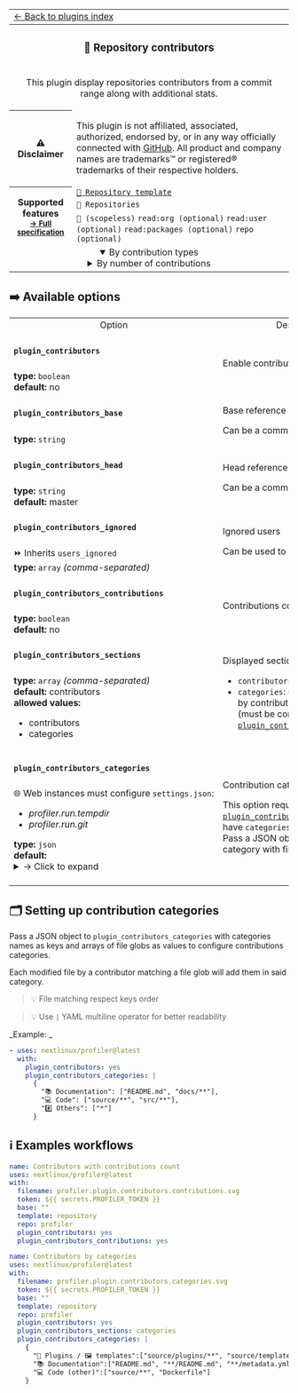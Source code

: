 <!--header-->
<table>
  <tr><td colspan="2"><a href="/README.md#-plugins">← Back to plugins index</a></td></tr>
  <tr><th colspan="2"><h3>🏅 Repository contributors</h3></th></tr>
  <tr><td colspan="2" align="center"><p>This plugin display repositories contributors from a commit range along with additional stats.</p>
</td></tr>
  <tr><th>⚠️ Disclaimer</th><td><p>This plugin is not affiliated, associated, authorized, endorsed by, or in any way officially connected with <a href="https://github.com">GitHub</a>.
All product and company names are trademarks™ or registered® trademarks of their respective holders.</p>
</td></tr>
  <tr>
    <th rowspan="3">Supported features<br><sub><a href="metadata.yml">→ Full specification</a></sub></th>
    <td><a href="/source/templates/repository/README.md"><code>📘 Repository template</code></a></td>
  </tr>
  <tr>
    <td><code>📓 Repositories</code></td>
  </tr>
  <tr>
    <td><code>🔑 (scopeless)</code> <code>read:org (optional)</code> <code>read:user (optional)</code> <code>read:packages (optional)</code> <code>repo (optional)</code></td>
  </tr>
  <tr>
    <td colspan="2" align="center">
      <details open><summary>By contribution types</summary><img src="https://github.com/nextlinux/profiler/blob/examples/profiler.plugin.contributors.categories.svg" alt=""></img></details>
      <details><summary>By number of contributions</summary><img src="https://github.com/nextlinux/profiler/blob/examples/profiler.plugin.contributors.contributions.svg" alt=""></img></details>
      <img width="900" height="1" alt="">
    </td>
  </tr>
</table>
<!--/header-->

## ➡️ Available options

<!--options-->
<table>
  <tr>
    <td align="center" nowrap="nowrap">Option</i></td><td align="center" nowrap="nowrap">Description</td>
  </tr>
  <tr>
    <td nowrap="nowrap"><h4><code>plugin_contributors</code></h4></td>
    <td rowspan="2"><p>Enable contributors plugin</p>
<img width="900" height="1" alt=""></td>
  </tr>
  <tr>
    <td nowrap="nowrap"><b>type:</b> <code>boolean</code>
<br>
<b>default:</b> no<br></td>
  </tr>
  <tr>
    <td nowrap="nowrap"><h4><code>plugin_contributors_base</code></h4></td>
    <td rowspan="2"><p>Base reference</p>
<p>Can be a commit, tag, branch, etc.</p>
<img width="900" height="1" alt=""></td>
  </tr>
  <tr>
    <td nowrap="nowrap"><b>type:</b> <code>string</code>
<br></td>
  </tr>
  <tr>
    <td nowrap="nowrap"><h4><code>plugin_contributors_head</code></h4></td>
    <td rowspan="2"><p>Head reference</p>
<p>Can be a commit, tag, branch, etc.</p>
<img width="900" height="1" alt=""></td>
  </tr>
  <tr>
    <td nowrap="nowrap"><b>type:</b> <code>string</code>
<br>
<b>default:</b> master<br></td>
  </tr>
  <tr>
    <td nowrap="nowrap"><h4><code>plugin_contributors_ignored</code></h4></td>
    <td rowspan="2"><p>Ignored users</p>
<p>Can be used to ignore bots activity</p>
<img width="900" height="1" alt=""></td>
  </tr>
  <tr>
    <td nowrap="nowrap">⏩ Inherits <code>users_ignored</code><br>
<b>type:</b> <code>array</code>
<i>(comma-separated)</i>
<br></td>
  </tr>
  <tr>
    <td nowrap="nowrap"><h4><code>plugin_contributors_contributions</code></h4></td>
    <td rowspan="2"><p>Contributions count</p>
<img width="900" height="1" alt=""></td>
  </tr>
  <tr>
    <td nowrap="nowrap"><b>type:</b> <code>boolean</code>
<br>
<b>default:</b> no<br></td>
  </tr>
  <tr>
    <td nowrap="nowrap"><h4><code>plugin_contributors_sections</code></h4></td>
    <td rowspan="2"><p>Displayed sections</p>
<ul>
<li><code>contributors</code>: all contributors</li>
<li><code>categories</code>: contributors sorted by contributions categories (must be configured with <a href="/source/plugins/contributors/README.md#plugin_contributors_categories"><code>plugin_contributors_categories</code></a>)</li>
</ul>
<img width="900" height="1" alt=""></td>
  </tr>
  <tr>
    <td nowrap="nowrap"><b>type:</b> <code>array</code>
<i>(comma-separated)</i>
<br>
<b>default:</b> contributors<br>
<b>allowed values:</b><ul><li>contributors</li><li>categories</li></ul></td>
  </tr>
  <tr>
    <td nowrap="nowrap"><h4><code>plugin_contributors_categories</code></h4></td>
    <td rowspan="2"><p>Contribution categories</p>
<p>This option requires <a href="/source/plugins/contributors/README.md#plugin_contributors_sections"><code>plugin_contributors_sections</code></a> to have <code>categories</code> in it to be effective.
Pass a JSON object mapping category with file globs</p>
<img width="900" height="1" alt=""></td>
  </tr>
  <tr>
    <td nowrap="nowrap">🌐 Web instances must configure <code>settings.json</code>:
<ul>
<li><i>profiler.run.tempdir</i></li>
<li><i>profiler.run.git</i></li>
</ul>
<b>type:</b> <code>json</code>
<br>
<b>default:</b> <details><summary>→ Click to expand</summary><pre language="json"><code>{
  "📚 Documentation": ["README.md", "docs/**"],
  "💻 Code": ["source/**", "src/**"],
  "#️⃣ Others": ["*"]
}
</code></pre></details><br></td>
  </tr>
</table>
<!--/options-->

## 🗂️ Setting up contribution categories

Pass a JSON object to `plugin_contributors_categories` with categories names as keys and arrays of file globs as values to configure contributions categories.

Each modified file by a contributor matching a file glob will add them in said category.

> 💡 File matching respect keys order

> 💡 Use `|` YAML multiline operator for better readability

_Example: _

```yaml
- uses: nextlinux/profiler@latest
  with:
    plugin_contributors: yes
    plugin_contributors_categories: |
      {
        "📚 Documentation": ["README.md", "docs/**"],
        "💻 Code": ["source/**", "src/**"],
        "#️⃣ Others": ["*"]
      }
```

## ℹ️ Examples workflows

<!--examples-->
```yaml
name: Contributors with contributions count
uses: nextlinux/profiler@latest
with:
  filename: profiler.plugin.contributors.contributions.svg
  token: ${{ secrets.PROFILER_TOKEN }}
  base: ""
  template: repository
  repo: profiler
  plugin_contributors: yes
  plugin_contributors_contributions: yes

```
```yaml
name: Contributors by categories
uses: nextlinux/profiler@latest
with:
  filename: profiler.plugin.contributors.categories.svg
  token: ${{ secrets.PROFILER_TOKEN }}
  base: ""
  template: repository
  repo: profiler
  plugin_contributors: yes
  plugin_contributors_sections: categories
  plugin_contributors_categories: |
    {
      "🧩 Plugins / 🖼️ templates":["source/plugins/**", "source/templates/**"],
      "📚 Documentation":["README.md", "**/README.md", "**/metadata.yml"],
      "💻 Code (other)":["source/**", "Dockerfile"]
    }

```
<!--/examples-->
